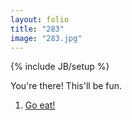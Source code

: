 ```yaml
---
layout: folio
title: "283"
image: "283.jpg"
---
```

{% include JB/setup %}

<div class="copy">
	<p>You're there! This'll be fun.</p>
</div>

<div class="choice">
	<ol>
		<li><a href="287.html">
			Go eat!
</a></li>
	</ol>
</div>